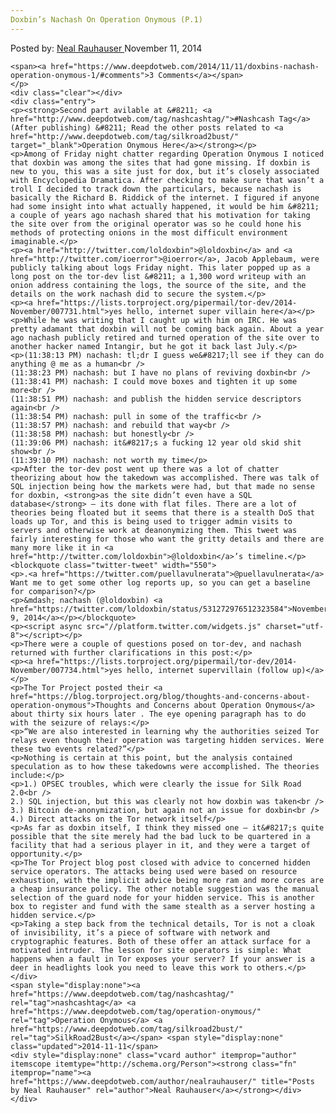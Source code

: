 ```yaml
---
Doxbin’s Nachash On Operation Onymous (P.1)
---
```

<article class="post-listing post-8113 post type-post status-publish format-standard has-post-thumbnail hentry  tag-nashcashtag tag-operation-onymous 2bust">
    <div class="post-inner">
        <span>Posted by: <a href="https://www.deepdotweb.com/author/nealrauhauser/" title="">Neal Rauhauser </a></span>
    <span>November 11, 2014</span>
    
    <span><a href="https://www.deepdotweb.com/2014/11/11/doxbins-nachash-operation-onymous-1/#comments">3 Comments</a></span>
    </p>
    <div class="clear"></div>
    <div class="entry">
    <p><strong>Second part avilable at &#8211; <a href="http://www.deepdotweb.com/tag/nashcashtag/">#Nashcash Tag</a> (After publishing) &#8211; Read the other posts related to <a href="http://www.deepdotweb.com/tag/silkroad2bust/" target="_blank">Operation Onymous Here</a></strong></p>
    <p>Among of Friday night chatter regarding Operation Onymous I noticed that doxbin was among the sites that had gone missing. If doxbin is new to you, this was a site just for dox, but it’s closely associated with Encyclopedia Dramatica. After checking to make sure that wasn’t a troll I decided to track down the particulars, because nachash is basically the Richard B. Riddick of the internet. I figured if anyone had some insight into what actually happened, it would be him &#8211; a couple of years ago nachash shared that his motivation for taking the site over from the original operator was so he could hone his methods of protecting onions in the most difficult environment imaginable.</p>
    <p><a href="http://twitter.com/loldoxbin">@loldoxbin</a> and <a href="http://twitter.com/ioerror">@ioerror</a>, Jacob Applebaum, were publicly talking about logs Friday night. This later popped up as a long post on the tor-dev list &#8211; a 1,300 word writeup with an onion address containing the logs, the source of the site, and the details on the work nachash did to secure the system.</p>
    <p><a href="https://lists.torproject.org/pipermail/tor-dev/2014-November/007731.html">yes hello, internet super villain here</a></p>
    <p>While he was writing that I caught up with him on IRC. He was pretty adamant that doxbin will not be coming back again. About a year ago nachash publicly retired and turned operation of the site over to another hacker named Intangir, but he got it back last July.</p>
    <p>(11:38:13 PM) nachash: tl;dr I guess we&#8217;ll see if they can do anything @ me as a human<br />
    (11:38:23 PM) nachash: but I have no plans of reviving doxbin<br />
    (11:38:41 PM) nachash: I could move boxes and tighten it up some more<br />
    (11:38:51 PM) nachash: and publish the hidden service descriptors again<br />
    (11:38:54 PM) nachash: pull in some of the traffic<br />
    (11:38:57 PM) nachash: and rebuild that way<br />
    (11:38:58 PM) nachash: but honestly<br />
    (11:39:06 PM) nachash: it&#8217;s a fucking 12 year old skid shit show<br />
    (11:39:10 PM) nachash: not worth my time</p>
    <p>After the tor-dev post went up there was a lot of chatter theorizing about how the takedown was accomplished. There was talk of SQL injection being how the markets were had, but that made no sense for doxbin, <strong>as the site didn’t even have a SQL database</strong> – its done with flat files. There are a lot of theories being floated but it seems that there is a stealth DoS that loads up Tor, and this is being used to trigger admin visits to servers and otherwise work at deanonymizing them. This tweet was fairly interesting for those who want the gritty details and there are many more like it in <a href="http://twitter.com/loldoxbin">@loldoxbin</a>’s timeline.</p>
    <blockquote class="twitter-tweet" width="550">
    <p>.<a href="https://twitter.com/puellavulnerata">@puellavulnerata</a> Want me to get some other log reports up, so you can get a baseline for comparison?</p>
    <p>&mdash; nachash (@loldoxbin) <a href="https://twitter.com/loldoxbin/status/531272976512323584">November 9, 2014</a></p></blockquote>
    <p><script async src="//platform.twitter.com/widgets.js" charset="utf-8"></script></p>
    <p>There were a couple of questions posed on tor-dev, and nachash returned with further clarifications in this post:</p>
    <p><a href="https://lists.torproject.org/pipermail/tor-dev/2014-November/007734.html">yes hello, internet supervillain (follow up)</a></p>
    <p>The Tor Project posted their <a href="https://blog.torproject.org/blog/thoughts-and-concerns-about-operation-onymous">Thoughts and Concerns about Operation Onymous</a> about thirty six hours later . The eye opening paragraph has to do with the seizure of relays:</p>
    <p>“We are also interested in learning why the authorities seized Tor relays even though their operation was targeting hidden services. Were these two events related?”</p>
    <p>Nothing is certain at this point, but the analysis contained speculation as to how these takedowns were accomplished. The theories include:</p>
    <p>1.) OPSEC troubles, which were clearly the issue for Silk Road 2.0<br />
    2.) SQL injection, but this was clearly not how doxbin was taken<br />
    3.) Bitcoin de-anonymization, but again not an issue for doxbin<br />
    4.) Direct attacks on the Tor network itself</p>
    <p>As far as doxbin itself, I think they missed one – it&#8217;s quite possible that the site merely had the bad luck to be quartered in a facility that had a serious player in it, and they were a target of opportunity.</p>
    <p>The Tor Project blog post closed with advice to concerned hidden service operators. The attacks being used were based on resource exhaustion, with the implicit advice being more ram and more cores are a cheap insurance policy. The other notable suggestion was the manual selection of the guard node for your hidden service. This is another box to register and fund with the same stealth as a server hosting a hidden service.</p>
    <p>Taking a step back from the technical details, Tor is not a cloak of invisibility, it’s a piece of software with network and cryptographic features. Both of these offer an attack surface for a motivated intruder. The lesson for site operators is simple: What happens when a fault in Tor exposes your server? If your answer is a deer in headlights look you need to leave this work to others.</p>
    </div>
    <span style="display:none"><a href="https://www.deepdotweb.com/tag/nashcashtag/" rel="tag">nashcashtag</a> <a href="https://www.deepdotweb.com/tag/operation-onymous/" rel="tag">Operation Onymous</a> <a href="https://www.deepdotweb.com/tag/silkroad2bust/" rel="tag">SilkRoad2Bust</a></span> <span style="display:none" class="updated">2014-11-11</span>
    <div style="display:none" class="vcard author" itemprop="author" itemscope itemtype="http://schema.org/Person"><strong class="fn" itemprop="name"><a href="https://www.deepdotweb.com/author/nealrauhauser/" title="Posts by Neal Rauhauser" rel="author">Neal Rauhauser</a></strong></div>
    </div>
</article>

